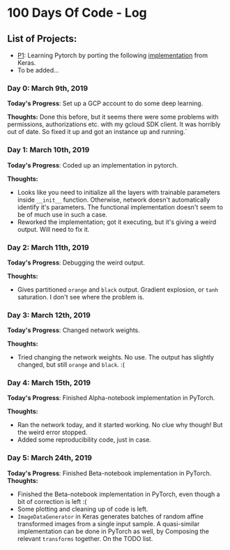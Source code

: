 # 100 Days Of Code - Log

## List of Projects:
- [P1](https://github.com/jagans94/Coloring-greyscale-images): Learning Pytorch by porting the following [implementation]( https://github.com/emilwallner/Coloring-greyscale-images) from Keras.
- To be added...

### Day 0: March 9th, 2019

**Today's Progress**: Set up a GCP account to do some deep learning. 

**Thoughts:** Done this before, but it seems there were some problems with permissions, authorizations etc. with my gcloud SDK client. It was horribly out of date. So fixed it up and got an instance up and running.`

### Day 1: March 10th, 2019

**Today's Progress**: Coded up an implementation in pytorch.  

**Thoughts:** 
- Looks like you need to initialize all the layers with trainable parameters inside `__init__` function. Otherwise, network doesn't automatically identify it's parameters. The functional implementation doesn't seem to be of much use in such a case. 
- Reworked the implementation; got it executing, but it's giving a weird output. Will need to fix it.

### Day 2: March 11th, 2019

**Today's Progress**: Debugging the weird output.

**Thoughts:** 
- Gives partitioned `orange` and `black` output. Gradient explosion, or `tanh` saturation. I don't see where the problem is. 

### Day 3: March 12th, 2019

**Today's Progress**: Changed network weights.

**Thoughts:** 
- Tried changing the network weights. No use. The output has slightly changed, but still `orange` and `black`. :(

### Day 4: March 15th, 2019

**Today's Progress**: Finished Alpha-notebook implementation in PyTorch.

**Thoughts:** 
- Ran the network today, and it started working. No clue why though! But the weird error stopped. 
- Added some reproducibility code, just in case.

### Day 5: March 24th, 2019

**Today's Progress**: Finished Beta-notebook implementation in PyTorch.
**Thoughts:** 
- Finished the Beta-notebook implementation in PyTorch, even though a bit of correction is left :(
- Some plotting and cleaning up of code is left. 
- `ImageDataGenerator` in Keras generates batches of random affine transformed images from a single input sample. A quasi-similar implementation can be done in PyTorch as well, by Composing the relevant `transforms` together. On the TODO list.
